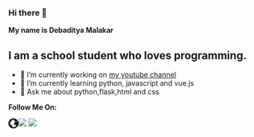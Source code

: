 ### Hi there 👋


**My name is Debaditya Malakar**
## I am a school student who loves programming.

- 🔭 I’m currently working on [my youtube channel](https://www.youtube.com/channel/UC-4ARHLauiuXKWnWPjWZHuQ?view_as=subscriber)
- 🌱 I’m currently learning python, javascript and vue.js
- 💬 Ask me about python,flask,html and css

**Follow Me On:**

[<img height="20" align="left" src="https://raw.githubusercontent.com/iconic/open-iconic/master/svg/globe.svg">](https://technicalfriend.netlify.app/)
[<img height="40" src="https://img.icons8.com/clouds/100/000000/youtube-squared.png">](https://www.youtube.com/channel/UC-4ARHLauiuXKWnWPjWZHuQ?view_as=subscriber)
[<img src="https://img.icons8.com/dusk/64/000000/discord-logo.png"/>](https://discord.gg/ZY5Yq5K)
